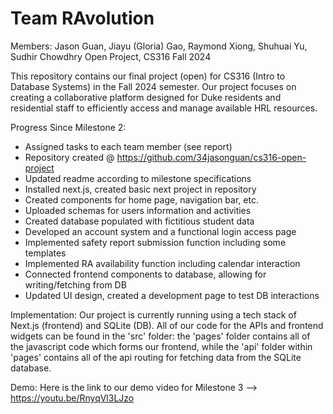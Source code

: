 # Team RAvolution 

Members: Jason Guan, Jiayu (Gloria) Gao, Raymond Xiong, Shuhuai Yu, Sudhir Chowdhry
Open Project, CS316 Fall 2024

This repository contains our final project (open) for CS316 (Intro to Database Systems) in the Fall 2024 semester. Our project focuses on creating a collaborative platform designed for Duke residents and residential staff to efficiently access and manage available HRL resources.

Progress Since Milestone 2: 
- Assigned tasks to each team member (see report)
- Repository created @ https://github.com/34jasonguan/cs316-open-project 
- Updated readme according to milestone specifications
- Installed next.js, created basic next project in repository
- Created components for home page, navigation bar, etc.
- Uploaded schemas for users information and activities
- Created database populated with fictitious student data
- Developed an account system and a functional login access page
- Implemented safety report submission function including some templates
- Implemented RA availability function including calendar interaction
- Connected frontend components to database, allowing for writing/fetching from DB
- Updated UI design, created a development page to test DB interactions

Implementation: 
Our project is currently running using a tech stack of Next.js (frontend) and SQLite (DB). All of our code for the APIs and frontend widgets can be found in the 'src' folder: the 'pages' folder contains all of the javascript code which forms our frontend, while the 'api' folder within 'pages' contains all of the api routing for fetching data from the SQLite database. 

Demo: 
Here is the link to our demo video for Milestone 3 --> 
https://youtu.be/RnyqVl3LJzo 


